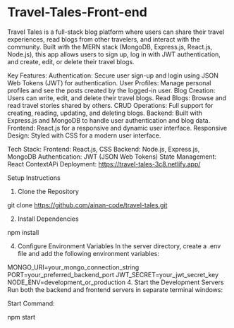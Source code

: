 # Travel-Tales-Front-end

Travel Tales is a full-stack blog platform where users can share their travel experiences, read blogs from other travelers, and interact with the community. Built with the MERN stack (MongoDB, Express.js, React.js, Node.js), this app allows users to sign up, log in with JWT authentication, and create, edit, or delete their travel blogs.

Key Features:
Authentication: Secure user sign-up and login using JSON Web Tokens (JWT) for authentication.
User Profiles: Manage personal profiles and see the posts created by the logged-in user.
Blog Creation: Users can write, edit, and delete their travel blogs.
Read Blogs: Browse and read travel stories shared by others.
CRUD Operations: Full support for creating, reading, updating, and deleting blogs.
Backend: Built with Express.js and MongoDB to handle user authentication and blog data.
Frontend: React.js for a responsive and dynamic user interface.
Responsive Design: Styled with  CSS for a modern user interface.

Tech Stack:
Frontend: React.js,  CSS
Backend: Node.js, Express.js, MongoDB
Authentication: JWT (JSON Web Tokens)
State Management: React ContextAPi
Deployment: https://travel-tales-3c8.netlify.app/

Setup Instructions

1. Clone the Repository

git clone https://github.com/ainan-code/travel-tales.git

2. Install Dependencies

npm install

4. Configure Environment Variables
In the server directory, create a .env file and add the following environment variables:


MONGO_URI=your_mongo_connection_string
PORT=your_preferred_backend_port
JWT_SECRET=your_jwt_secret_key
NODE_ENV=development_or_production
4. Start the Development Servers
Run both the backend and frontend servers in separate terminal windows:

Start Command:



npm start
